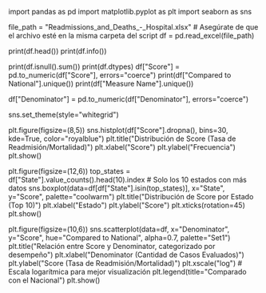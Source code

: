import pandas as pd
import matplotlib.pyplot as plt
import seaborn as sns

file_path = "Readmissions_and_Deaths_-_Hospital.xlsx"  # Asegúrate de que el archivo esté en la misma carpeta del script
df = pd.read_excel(file_path)

print(df.head())
print(df.info())

print(df.isnull().sum())
print(df.dtypes)
df["Score"] = pd.to_numeric(df["Score"], errors="coerce")
print(df["Compared to National"].unique())
print(df["Measure Name"].unique())

df["Denominator"] = pd.to_numeric(df["Denominator"], errors="coerce")

sns.set_theme(style="whitegrid")

 
plt.figure(figsize=(8,5))
sns.histplot(df["Score"].dropna(), bins=30, kde=True, color="royalblue")
plt.title("Distribución de Score (Tasa de Readmisión/Mortalidad)")
plt.xlabel("Score")
plt.ylabel("Frecuencia")
plt.show()

 
plt.figure(figsize=(12,6))
top_states = df["State"].value_counts().head(10).index  # Solo los 10 estados con más datos
sns.boxplot(data=df[df["State"].isin(top_states)], x="State", y="Score", palette="coolwarm")
plt.title("Distribución de Score por Estado (Top 10)")
plt.xlabel("Estado")
plt.ylabel("Score")
plt.xticks(rotation=45)
plt.show()


plt.figure(figsize=(10,6))
sns.scatterplot(data=df, x="Denominator", y="Score", hue="Compared to National", alpha=0.7, palette="Set1")
plt.title("Relación entre Score y Denominator, categorizado por desempeño")
plt.xlabel("Denominator (Cantidad de Casos Evaluados)")
plt.ylabel("Score (Tasa de Readmisión/Mortalidad)")
plt.xscale("log")  # Escala logarítmica para mejor visualización
plt.legend(title="Comparado con el Nacional")
plt.show()



